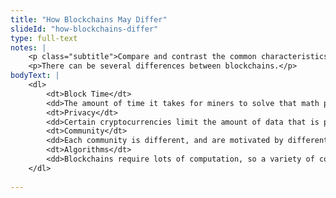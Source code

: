 ```yaml
--- 
title: "How Blockchains May Differ"
slideId: "how-blockchains-differ"
type: full-text
notes: | 
    <p class="subtitle">Compare and contrast the common characteristics of other blockchains.</p>
    <p>There can be several differences between blockchains.</p>
bodyText: | 
    <dl>
        <dt>Block Time</dt>
        <dd>The amount of time it takes for miners to solve that math problem and compile valid transactions into a block. Different blockchains have different block times.</dd>
        <dt>Privacy</dt>
        <dd>Certain cryptocurrencies limit the amount of data that is publicly visible in order to ensure the maximum possible level of privacy.</dd>
        <dt>Community</dt>
        <dd>Each community is different, and are motivated by different values.</dd>
        <dt>Algorithms</dt>
        <dd>Blockchains require lots of computation, so a variety of consensus algorithms, state tracking, and hashing algorithms may be used.</dd>
    </dl>
        
---
```


